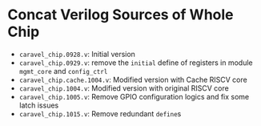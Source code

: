 # Concat Verilog Sources of Whole Chip

- `caravel_chip.0928.v`: Initial version
- `caravel_chip.0929.v`: remove the `initial` define of registers in module `mgmt_core` and `config_ctrl`
- `caravel_chip.cache.1004.v`: Modified version with Cache RISCV core
- `caravel_chip.1004.v`: Modified version with original RISCV core
- `caravel_chip.1005.v`: Remove GPIO configuration logics and fix some latch issues
- `caravel_chip.1015.v`: Remove redundant `define`s
